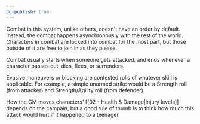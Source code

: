 ```yaml
---
dg-publish: true
---
```

Combat in this system, unlike others, doesn't have an order by default. Instead, the combat happens asynchronously with the rest of the world. Characters in combat are locked into combat for the most part, but those outside of it are free to join in as they please.

Combat usually starts when someone gets attacked, and ends whenever a character passes out, dies, flees, or surrenders.

Evasive maneuvers or blocking are contested rolls of whatever skill is applicable. For example, a simple unarmed strike would be a Strength roll (from attacker) and Strength/Agility roll (from defender).

How the GM moves characters' [[02 - Health & Damage|injury levels]] depends on the campain, but a good rule of thumb is to think how much this attack would hurt if it happened to a teenager.